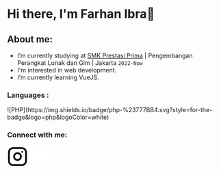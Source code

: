 # Hi there, I'm Farhan Ibra👋
## About me:
-  I’m currently studying at [SMK Prestasi Prima](https://smkprestasiprima.sch.id/) | Pengembangan Perangkat Lunak dan Gim | Jakarta `2022-Now`
-  I'm interested in web development.
-  I’m currently learning VueJS.

<h3 align="left">Languages :</h3>
<p align="left">
![PHP](https://img.shields.io/badge/php-%23777BB4.svg?style=for-the-badge&logo=php&logoColor=white)
</p>


### Connect with me:

[![website](./img/instagram-light.svg)](https://www.instagram.com/ibrbbra#gh-light-mode-only)
[![website](./img/instagram-dark.svg)](https://www.instagram.com/ibrbbra#gh-dark-mode-only)

[webdev]: https://github.com/fhn-ibra/fhn-ibra
